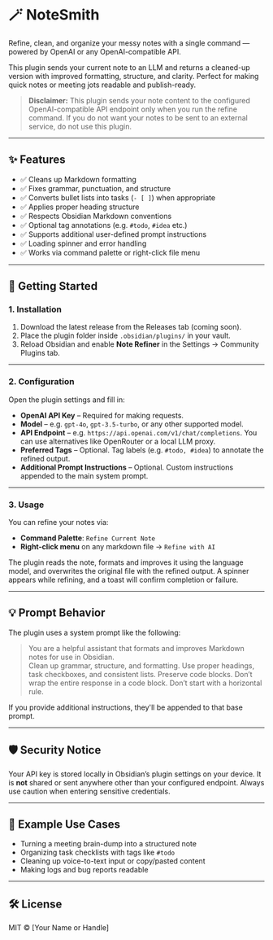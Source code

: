 # 🪄 NoteSmith

Refine, clean, and organize your messy notes with a single command — powered by OpenAI or any OpenAI-compatible API.

This plugin sends your current note to an LLM and returns a cleaned-up version with improved formatting, structure, and clarity. Perfect for making quick notes or meeting jots readable and publish-ready.

> **Disclaimer:** This plugin sends your note content to the configured OpenAI-compatible API endpoint only when you run the refine command. If you do not want your notes to be sent to an external service, do not use this plugin.
---

## ✨ Features

- ✅ Cleans up Markdown formatting
- ✅ Fixes grammar, punctuation, and structure
- ✅ Converts bullet lists into tasks (`- [ ]`) when appropriate
- ✅ Applies proper heading structure
- ✅ Respects Obsidian Markdown conventions
- ✅ Optional tag annotations (e.g. `#todo`, `#idea` etc.)
- ✅ Supports additional user-defined prompt instructions
- ✅ Loading spinner and error handling
- ✅ Works via command palette or right-click file menu

---

## 🚀 Getting Started

### 1. Installation

1. Download the latest release from the Releases tab (coming soon).
2. Place the plugin folder inside `.obsidian/plugins/` in your vault.
3. Reload Obsidian and enable **Note Refiner** in the Settings → Community Plugins tab.

---

### 2. Configuration

Open the plugin settings and fill in:

- **OpenAI API Key** – Required for making requests.
- **Model** – e.g. `gpt-4o`, `gpt-3.5-turbo`, or any other supported model.
- **API Endpoint** – e.g. `https://api.openai.com/v1/chat/completions`. You can use alternatives like OpenRouter or a local LLM proxy.
- **Preferred Tags** – Optional. Tag labels (e.g. `#todo, #idea`) to annotate the refined output.
- **Additional Prompt Instructions** – Optional. Custom instructions appended to the main system prompt.

---

### 3. Usage

You can refine your notes via:

- **Command Palette**: `Refine Current Note`
- **Right-click menu** on any markdown file → `Refine with AI`

The plugin reads the note, formats and improves it using the language model, and overwrites the original file with the refined output. A spinner appears while refining, and a toast will confirm completion or failure.

---

## 💡 Prompt Behavior

The plugin uses a system prompt like the following:

> You are a helpful assistant that formats and improves Markdown notes for use in Obsidian.  
> Clean up grammar, structure, and formatting. Use proper headings, task checkboxes, and consistent lists. Preserve code blocks. Don’t wrap the entire response in a code block. Don’t start with a horizontal rule.

If you provide additional instructions, they'll be appended to that base prompt.

---

## 🛡️ Security Notice

Your API key is stored locally in Obsidian’s plugin settings on your device. It is **not** shared or sent anywhere other than your configured endpoint. Always use caution when entering sensitive credentials.

---

## 🧪 Example Use Cases

- Turning a meeting brain-dump into a structured note
- Organizing task checklists with tags like `#todo`
- Cleaning up voice-to-text input or copy/pasted content
- Making logs and bug reports readable

---

## 🛠️ License

MIT © [Your Name or Handle]
